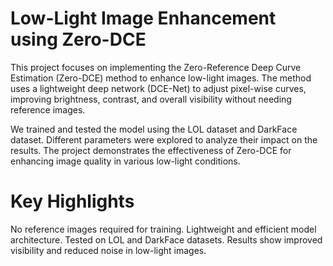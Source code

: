 # Low-Light Image Enhancement using Zero-DCE
This project focuses on implementing the Zero-Reference Deep Curve Estimation (Zero-DCE) method to enhance low-light images. The method uses a lightweight deep network (DCE-Net) to adjust pixel-wise curves, improving brightness, contrast, and overall visibility without needing reference images.

We trained and tested the model using the LOL dataset and DarkFace dataset. Different parameters were explored to analyze their impact on the results. The project demonstrates the effectiveness of Zero-DCE for enhancing image quality in various low-light conditions.

# Key Highlights
No reference images required for training.
Lightweight and efficient model architecture.
Tested on LOL and DarkFace datasets.
Results show improved visibility and reduced noise in low-light images.

